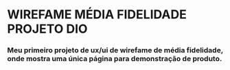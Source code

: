# WIREFAME MÉDIA FIDELIDADE PROJETO DIO

### Meu primeiro projeto de ux/ui de wirefame de média fidelidade, onde mostra uma única página para demonstração de produto.
